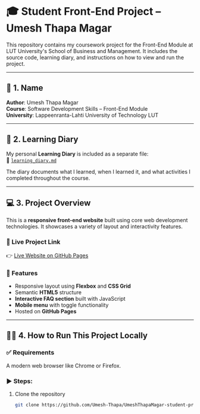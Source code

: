 # 🎓 Student Front-End Project – Umesh Thapa Magar

This repository contains my coursework project for the Front-End Module at LUT University's School of Business and Management. It includes the source code, learning diary, and instructions on how to view and run the project.

---

## 📘 1. Name  
**Author**: Umesh Thapa Magar  
**Course**: Software Development Skills – Front-End Module  
**University**: Lappeenranta-Lahti University of Technology LUT

---

## 📔 2. Learning Diary

My personal **Learning Diary** is included as a separate file:  
📄 [`learning_diary.md`](./learning_diary.md)

The diary documents what I learned, when I learned it, and what activities I completed throughout the course.

---

## 💻 3. Project Overview

This is a **responsive front-end website** built using core web development technologies. It showcases a variety of layout and interactivity features.

### 🔗 Live Project Link  
👉 [Live Website on GitHub Pages](https://umeshthapamagar.github.io/UmeshThapaMagar-student-project/)

### 🧩 Features
- Responsive layout using **Flexbox** and **CSS Grid**
- Semantic **HTML5** structure
- **Interactive FAQ section** built with JavaScript
- **Mobile menu** with toggle functionality
- Hosted on **GitHub Pages**

---

## 🧑‍🏫 4. How to Run This Project Locally

### ✅ Requirements
A modern web browser like Chrome or Firefox.

### ▶️ Steps:
1. Clone the repository  
   ```bash
   git clone https://github.com/Umesh-Thapa/UmeshThapaMagar-student-project.git
